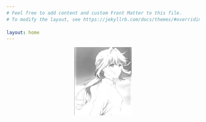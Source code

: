 ```yaml
---
# Feel free to add content and custom Front Matter to this file.
# To modify the layout, see https://jekyllrb.com/docs/themes/#overriding-theme-defaults

layout: home
---
```


<p align="center">
  <img src="/images/dream-space.webp" width="150"/>
</p>

<div class="center">
  <div class="typing" id="typewriter"></div>
</div>

<style>
  .center {
    display: flex;
    justify-content: center;
    align-items: center;
    height: 50px; /* adjust as needed */
  }

  .typing {
    font-family: monospace;
    font-size: 20px;
    white-space: nowrap;
    overflow: hidden;
    text-align: center;

    /* Keep space reserved */
    display: inline-block;
    min-width: 20ch;  /* reserve space for ~20 characters */
  }
</style>

<script>
  const texts = ["Nguyễn Đức Nguyên Khôi", "emKhoi2k10", "Safear"];
  let count = 0;
  let index = 0;
  let currentText = '';
  let speed = 120;

  function type() {
    if (count === texts.length) count = 0;
    currentText = texts[count];

    if (index < currentText.length) {
      document.getElementById("typewriter").textContent =
        currentText.slice(0, ++index);
      setTimeout(type, speed);
    } else {
      setTimeout(erase, 1000);
    }
  }

  function erase() {
    if (index > 0) {
      document.getElementById("typewriter").textContent =
        currentText.slice(0, --index);
      setTimeout(erase, speed / 2);
    } else {
      count++;
      setTimeout(type, speed);
    }
  }

  type();
</script>